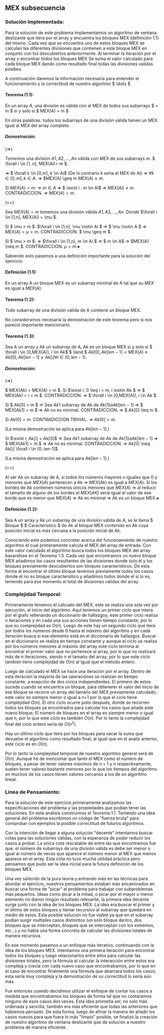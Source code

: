 ## MEX subsecuencia

### Solución Implementada:

Para la solución de este problema implementamos un algoritmo de ventana deslizante que itera por el array y encuentra los bloques MEX (definición 1.1) del mismo. Cada vez que se encuentra uno de estos bloques MEX se calculan las diferentes divisiones que contienen a este bloque MEX en conjunto con los descubiertos anteriormente. Al terminar la iteración por el array y encontrar todos los bloques MEX Se suma el valor calculado para cada bloque MEX dando como resultado final todas las divisiones validas posibes.

A continuación daremos la información necesaria para entender el funcionamiento y la correctitud de nuestro algoritmo $ \dots $

#### Teorema (1.1):
En un array $A$, una división es válida con el MEX de todos sus subarrays $ = m $ si y solo si $ MEX(A) = m $

En otras palabras: todos los subarrays de una división válida tienen un MEX igual al MEX del array completo.

##### Demostración:
(=>)

Tomemos una división $A1, A2, \dots , An$ válida con $MEX$ de sus subarrays $m$. $ \forall i \in [1, n], MEX(Ai)= m $.

 => $ \forall k \in [0,m], k \in Ai$ (De lo contrario k seria el MEX de Ai) => $\forall k \in [0,m], k \in A$. => $MEX(A) \geq m $MEX(A) \geq m$.

Si $MEX(A) > m$: => $m \in A$ => $ \exist i : m \in Ai$ => $MEX(Ai) \neq m$. CONTRADICCION. => $MEX(A) = m$.

(<=)

Sea $MEX(A) = m$ tomemos una división válida $A1, A2, \dots , An$. Donde $\forall i \in [1,n], MEX(Ai) = \mu $.

Si $ \mu < m $: $\forall i \in [1,n], \mu \notin Ai $ => $ \mu \notin A $ => $MEX(A) = \mu < m$. CONTRADICCION. $ \mu \geq m $.

Si $ \mu > m $: => $\forall i \in [1,n], m \in Ai $ => $ m \in A$ => $MEX(A) \neq m $. CONTRADICCION. $\mu = m$.♠

Sabiendo esto pasemos a una definición importante para la solución del ejercicio.

#### Definición (1.1):
En un array A un bloque MEX es un subarray minimal de A tal que su $MEX$ es igual a $MEX(A)$.

#### Teorema (1.2):
Todo subarray de una división válida de A contiene un bloque MEX.

No consideramos necesaria la demostración de este teorema pero si nos pareció importante mencionarlo.

#### Teorema (1.3):
Sea A un array y Ak un subarray de A, Ak es un bloque MEX si y solo si $ \forall i \in [0,MEX(A)), i \in Ak$ $ \land $ $Ak[0], Ak[len -1] < MEX(A) \land Ak[0],Ak[len -1] \neq Ak[i] \forall i \in (0, len-1)$.

##### Demostración: 
(=>)

$ MEX(Ak) = MEX(A) = m $. Si $\exist i: 0 \leq i < m; i \notin Ak $ => $ MEX(Ak) = i < m $. CONTRADICCION. => $ \forall i \in [0,MEX(A)), i \in Ak $.

Si $ Ak[0] > m $ => Sea $Ak1$ subarray de $Ak$ de $Ak[1] a Ak[len -1]$ => $ MEX[Ak1] = m $ => $Ak$ no es minimal. CONTRADICCION. => $ Ak[0] \leq m $.

Si $Ak[0] = m$. CONTRADICCION TRIVIAL. => $Ak[0] < m$.

(La misma demostración se aplica para $Ak[len -1]$.)

Si $\exist i; Ak[i] = Ak[0]$ => Sea $Ak1$ subarray de $Ak$ de $Ak[1] a Ak[len -1]$ => $ MEX[Ak1] = m $ => $Ak$ no es minimal. CONTRADICCION. => Ak[0] \neq Ak[i] \forall i \in (0, len-1]$.

(La misma demostración se aplica para $Ak[len -1]$.)

(<=)

Al ser Ak un subarray de A, si todos los números mayores o iguales que 0 y menores que $MEX(A)$ pertenecen a Ak => $MEX(Ak)$ es igual a $MEX(A)$. Si los bordes de Ak contienen números únicos menores que $MEX(A)$ => al reducir el tamaño de alguno de los bordes el $MEX(AK)$ sería igual al valor de ese borde que es menor que $MEX(A)$ => Ak es minimal => Ak es un bloque MEX.♠

#### Definición (1.2):
Sea A un array y Ak un subarray de una división válida de A, se le llama $ Bloque $ $ Característico $ de Ak al bloque MEX contenido en Ak cuya posición inicial es más cercana a la posición inicial de Ak.

Conociendo este podemos concretar acerca del funcionamiento de nuestro algoritmo el cual primeramente calcula el MEX del array de entrada. Con este valor calculado el algoritmo busca todos los bloques MEX del array basandose en el Teorema 1.3. Cada vez que encontramos un nuevo bloque MEX añadimos los casos resultantes de las divisiones donde solo él y los bloques previamente descubiertos son bloques característicos. De esta forma al encontrar el último bloque tenemos previamente todos los casos donde él no es bloque característico y añadimos todos donde el si lo es, teniendo para ese momento el total de divisiones válidas del array.

### Complejidad Temporal:

Primeramente tenemos el calcualo del MEX, este se realiza una sola vez por ejecución, al inicio del algoritmo. Aquí tenemos un primer ciclo que intera por el grafo rellenando un diccionario de hallazgos; este primer ciclo realiza n iteraciones y en cada una sus acciones tienen tiempo constante, por lo que su comprejidad es $O(n)$. Luego de este hay un segundo ciclo que itera por todos los números desde 0 hasta el máximo del algoritmo y en cada iteración busca si ese elemento está en el diccionario de hallazgos. Buscar en el diccionario se realiza en tiempo constante y aunque el ciclo se realiza por los números menores al máximo del array este ciclo termina al encontrar el primer valor que no pertenece al array, por lo que no realizará más de n iteraciones, siendo n el tamaño del array; por lo que este ciclo también tiene complejidad de $O(n)$ al igual que el método entero.

Luego de calculado el MEX se hace una iteración por el array. Dentro de esta iteración la mayoría de las operaciónes se realizan en tiempo constante, a exepción de dos ciclos independientes. El primero de estos sucede cuando se encuentra un bloque, para obtenerer el valor del inicio de ese bloque se recorre un array del tamaño del MEX previamente calculado; este valor es siempre menor o igual a n+1 por lo que el ciclo tiene complejidad $O(n)$. El otro ciclo ocurre justo después, donde se recorren todos los bloques ya encontrados para calcular los casos que añade este nuevo bloque; El número de bloques en el array es siempre menor o igual que n, por lo que este ciclo es también $O(n)$. Por lo tanto la complejidad final del ciclo entero sería de $O(n^{2})$.

Hay un último ciclo que itera por los bloques para sacar la suma que devuelve el algoritmo como resultado final; al igual que en el analis anterior, este ciclo es en $O(n)$.

Por lo tanto la complejidad temporal de nuestro algoritmo general será de $O(n)$. Aunque he de mencionar que tanto el MEX como el número de bloques, a pesar de tener valores máximos de $n+1$ y $n$ respectivamente, suelen tener valores bastante menores por lo que los tiempos del algoritmo en muchos de los casos tienen valores cercanos a los de un algoritmo lineal. 


### Línea de Pensamiento:

Para la solución de este ejercicio primeramente analizamos las especificaciones del problema y las propiedades que podían tener las soluciones. En este análisis construimos el Teorema 1.1. Teniendo una idea general del problema escribimos un código de "fuerza bruta" para comprobar con ejemplos la posible correctitud de futuros algoritmos.

Con la intención de llegar a alguna solución "decente" intentamos buscar cotas para las soluciones válidas, con la esperanza de poder reducir los casos a probar. La única cota rescatable de entre las que encontramos fue que: el número de subarrays de una división válida es debe ser menor o igual al número de veces que aparece el número menor al MEX que menos aparece en el array. Esta cota no tuvo mucha utilidad práctica pero pensamos que pudo ser la idea inicial para la futura definición de los bloques MEX.

Una vez saliendo de la pura teoría y entrando más en las técnicas para abordar el ejercicio, nuestros pensamientos estaban más encaminados en buscar una forma de "picar" el problema para trabajar con subproblemas más pequeños. Ideas como picar a la mitad, o picar por el mayor o menor elemento no dieron ningún resultado relevante, la primera idea decente surge junto con la idea de los bloques MEX. La idea era buscar el primer y el último de estos bloques y llamar recursivo al subarray que quedara en medio de estos. Esta posible solución no fue viable ya que en el subarray podían surgir multiples casos distnintos (un solo bloque dentro, dos bloques que se interceptan, bloques que se interceptan con los extremos, etc...) y no había una forma concreta de calcular las divisiones totales de manera recursiva.

En ese momento pasamos a un  enfoque más iterativo, continuando con la idea de los bloques MEX. Intentamos una primera iteración para encontrar todos los bloques y luego relacionarlos entre ellos para calcular las divisiones totales, pero la fórmula al calcular la interacción entre estos era compleja y crecía con cada nuevo caso que encontrabamos, por lo que en el caso de encontrar finalmente una fórmula que abarcara todos los casos, esta sería muy compleja y la demostración de su correctitud lo sería aún más.

Fue entonces cuando decidimos utilizar el enfoque de contar los casos a medida que encontrabamos los bloques de forma tal que no contaramos ninguno de esos casos dos veces. Esta idea prometía ser, no solo más ordenada y sencilla, también era más eficiente que todas las anteriores que habiamos pensado. De esta forma, luego de afinar la manera de añadir los casos nuevos para que fuera lo más "limpio" posible, se finalizó la creación de nuestro algoritmo de ventana deslizante que da solución a nuestro problema de manera eficiente.
